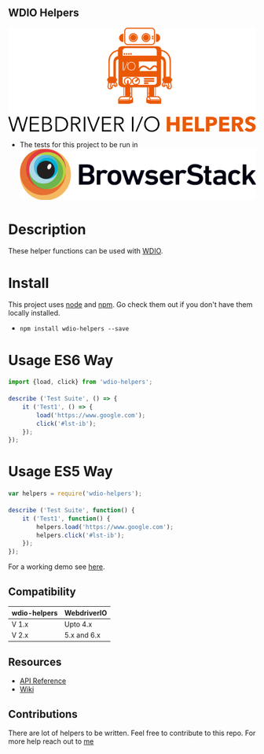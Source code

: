 ## WDIO Helpers
<a href="https://mohithg.github.io/wdio-helpers/global.html">![alt wdio helpers](https://raw.githubusercontent.com/mohithg/wdio-helpers/master/docs/wdiohelpers.png)</a>

- The tests for this project to be run in <a style="width: 200px; height: 200px;" href="https://www.browserstack.com">![alt browserstack](https://raw.githubusercontent.com/mohithg/wdio-helpers/master/docs/browserstack.png)</a>

# Description
These helper functions can be used with [WDIO](http://webdriver.io/).

# Install
This project uses [node](https://nodejs.org/en/) and [npm](https://www.npmjs.com/). Go check them out if you don't have them locally installed.
- `npm install wdio-helpers --save`

# Usage ES6 Way
```javascript
import {load, click} from 'wdio-helpers';

describe ('Test Suite', () => {
	it ('Test1', () => {
		load('https://www.google.com');
		click('#lst-ib');
	});
});
```

# Usage ES5 Way
```javascript
var helpers = require('wdio-helpers');

describe ('Test Suite', function() {
	it ('Test1', function() {
		helpers.load('https://www.google.com');
		helpers.click('#lst-ib');
	});
});
```

For a working demo see [here](https://github.com/mohithg/generic-automation).

## Compatibility
wdio-helpers        | WebdriverIO
--------------------|----------------
V 1.x               | Upto 4.x
V 2.x               | 5.x and 6.x

## Resources
- [API Reference](http://mohithg.com/wdio-helpers/)
- [Wiki](https://github.com/mohithg/wdio-helpers/wiki/API-Reference)

## Contributions
There are lot of helpers to be written. Feel free to contribute to this repo.
For more help reach out to [me](mailto:mohithgm@gmail.com)

